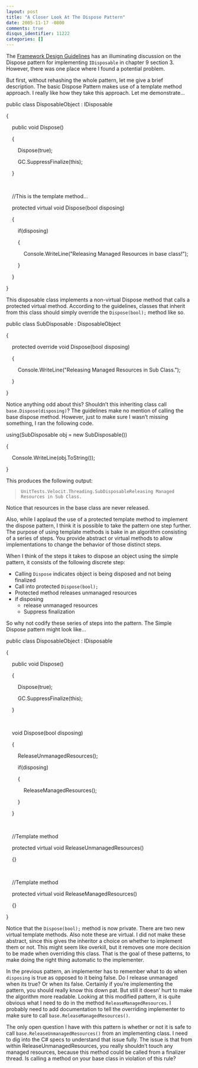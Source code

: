```yaml
---
layout: post
title: "A Closer Look At The Dispose Pattern"
date: 2005-11-17 -0800
comments: true
disqus_identifier: 11222
categories: []
---
```

The [Framework Design
Guidelines](http://www.amazon.com/gp/product/0321246756/103-9411210-6787060?v=glance&n=283155&v=glance)
has an illuminating discussion on the Dispose pattern for implementing
`IDisposable` in chapter 9 section 3. However, there was one place where
I found a potential problem.

But first, without rehashing the whole pattern, let me give a brief
description. The basic Dispose Pattern makes use of a template method
approach. I really like how they take this approach. Let me
demonstrate...

public class DisposableObject : IDisposable

{

    public void Dispose()

    {

        Dispose(true);

        GC.SuppressFinalize(this);

    }

 

    //This is the template method...

    protected virtual void Dispose(bool disposing)

    {

        if(disposing)

        {

            Console.WriteLine("Releasing Managed Resources in base
class!");

        }

    }

}

This disposable class implements a non-virtual Dispose method that calls
a protected virtual method. According to the guidelines, classes that
inherit from this class should simply override the `Dispose(bool);`
method like so.

public class SubDisposable : DisposableObject

{

    protected override void Dispose(bool disposing)

    {

        Console.WriteLine("Releasing Managed Resources in Sub Class.");

    }

}

Notice anything odd about this? Shouldn’t this inheriting class call
`base.Dispose(disposing)`? The guidelines make no mention of calling the
base dispose method. However, just to make sure I wasn’t missing
something, I ran the following code.

using(SubDisposable obj = new SubDisposable())

{

    Console.WriteLine(obj.ToString());

}

This produces the following output:

>     UnitTests.Velocit.Threading.SubDisposableReleasing Managed Resources in Sub Class.

Notice that resources in the base class are never released.

Also, while I applaud the use of a protected template method to
implement the dispose pattern, I think it is possible to take the
pattern one step further. The purpose of using template methods is bake
in an algorithm consisting of a series of steps. You provide abstract or
virtual methods to allow implementations to change the behavior of those
distinct steps.

When I think of the steps it takes to dispose an object using the simple
pattern, it consists of the following discrete step:

-   Calling `Dispose` indicates object is being disposed and not being
    finalized
-   Call into protected `Dispose(bool);`
-   Protected method releases unmanaged resources
-   if disposing
    -   release unmanaged resources
    -   Suppress finalization

So why not codify these series of steps into the pattern. The Simple
Dispose pattern might look like...

public class DisposableObject : IDisposable

{

    public void Dispose()

    {

        Dispose(true);

        GC.SuppressFinalize(this);

    }

 

    void Dispose(bool disposing)

    {

        ReleaseUnmanagedResources();

        if(disposing)

        {

            ReleaseManagedResources();

        }

    }

 

    //Template method

    protected virtual void ReleaseUnmanagedResources()

    {}

 

    //Template method

    protected virtual void ReleaseManagedResources()

    {}

}

Notice that the `Dispose(bool);` method is now private. There are two
new virtual template methods. Also note these are virtual. I did not
make these abstract, since this gives the inheritor a choice on whether
to implement them or not. This might seem like overkill, but it removes
one more decision to be made when overriding this class. That is the
goal of these patterns, to make doing the right thing automatic to the
implementer.

In the previous pattern, an implementer has to remember what to do when
`disposing` is true as opposed to it being false. Do I release unmanaged
when its true? Or when its false. Certainly if you’re implementing the
pattern, you should really know this down pat. But still it doesn’ hurt
to make the algorithm more readable. Looking at this modified pattern,
it is quite obvious what I need to do in the method
`ReleaseManagedResources`. I probably need to add documentation to tell
the overriding implementer to make sure to call
`base.ReleaseManagedResources()`.

The only open question I have with this pattern is whether or not it is
safe to call `base.ReleaseUnmanagedResources()` from an implementing
class. I need to dig into the C\# specs to understand that issue fully.
The issue is that from within ReleaseUnmanagedResources, you really
shouldn’t touch any managed resources, because this method could be
called from a finalizer thread. Is calling a method on your base class
in violation of this rule?

